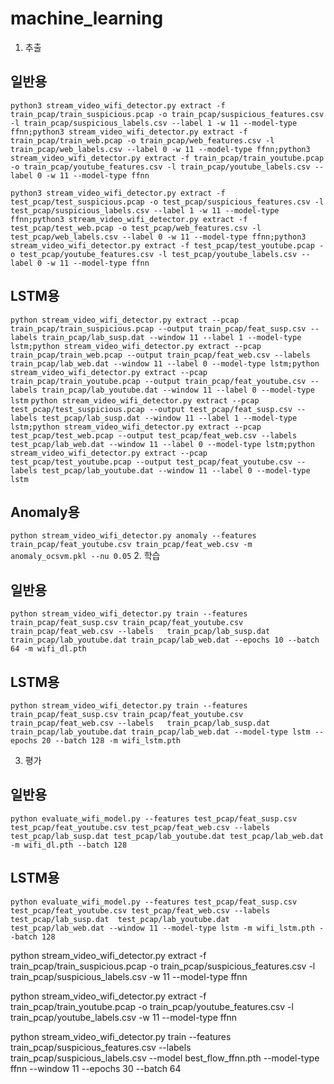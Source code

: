 # machine_learning
1. 추출
## 일반용
```
python3 stream_video_wifi_detector.py extract -f train_pcap/train_suspicious.pcap -o train_pcap/suspicious_features.csv -l train_pcap/suspicious_labels.csv --label 1 -w 11 --model-type ffnn;python3 stream_video_wifi_detector.py extract -f train_pcap/train_web.pcap -o train_pcap/web_features.csv -l train_pcap/web_labels.csv --label 0 -w 11 --model-type ffnn;python3 stream_video_wifi_detector.py extract -f train_pcap/train_youtube.pcap -o train_pcap/youtube_features.csv -l train_pcap/youtube_labels.csv --label 0 -w 11 --model-type ffnn
```
```
python3 stream_video_wifi_detector.py extract -f test_pcap/test_suspicious.pcap -o test_pcap/suspicious_features.csv -l test_pcap/suspicious_labels.csv --label 1 -w 11 --model-type ffnn;python3 stream_video_wifi_detector.py extract -f test_pcap/test_web.pcap -o test_pcap/web_features.csv -l test_pcap/web_labels.csv --label 0 -w 11 --model-type ffnn;python3 stream_video_wifi_detector.py extract -f test_pcap/test_youtube.pcap -o test_pcap/youtube_features.csv -l test_pcap/youtube_labels.csv --label 0 -w 11 --model-type ffnn
```
## LSTM용
``
python stream_video_wifi_detector.py extract --pcap train_pcap/train_suspicious.pcap --output train_pcap/feat_susp.csv --labels train_pcap/lab_susp.dat --window 11 --label 1 --model-type lstm;python stream_video_wifi_detector.py extract --pcap train_pcap/train_web.pcap --output train_pcap/feat_web.csv --labels train_pcap/lab_web.dat --window 11 --label 0 --model-type lstm;python stream_video_wifi_detector.py extract --pcap train_pcap/train_youtube.pcap --output train_pcap/feat_youtube.csv --labels train_pcap/lab_youtube.dat --window 11 --label 0 --model-type lstm
``
``
python stream_video_wifi_detector.py extract --pcap test_pcap/test_suspicious.pcap --output test_pcap/feat_susp.csv --labels test_pcap/lab_susp.dat --window 11 --label 1 --model-type lstm;python stream_video_wifi_detector.py extract --pcap test_pcap/test_web.pcap --output test_pcap/feat_web.csv --labels test_pcap/lab_web.dat --window 11 --label 0 --model-type lstm;python stream_video_wifi_detector.py extract --pcap test_pcap/test_youtube.pcap --output test_pcap/feat_youtube.csv --labels test_pcap/lab_youtube.dat --window 11 --label 0 --model-type lstm
``
## Anomaly용
``
python stream_video_wifi_detector.py anomaly --features train_pcap/feat_youtube.csv train_pcap/feat_web.csv -m anomaly_ocsvm.pkl --nu 0.05
``
2. 학습
## 일반용
``
python stream_video_wifi_detector.py train --features train_pcap/feat_susp.csv train_pcap/feat_youtube.csv train_pcap/feat_web.csv --labels   train_pcap/lab_susp.dat train_pcap/lab_youtube.dat train_pcap/lab_web.dat --epochs 10 --batch 64 -m wifi_dl.pth
``
## LSTM용
``
python stream_video_wifi_detector.py train --features train_pcap/feat_susp.csv train_pcap/feat_youtube.csv train_pcap/feat_web.csv --labels   train_pcap/lab_susp.dat train_pcap/lab_youtube.dat train_pcap/lab_web.dat --model-type lstm --epochs 20 --batch 128 -m wifi_lstm.pth
``

3. 평가
## 일반용
``
python evaluate_wifi_model.py --features test_pcap/feat_susp.csv test_pcap/feat_youtube.csv test_pcap/feat_web.csv --labels   test_pcap/lab_susp.dat test_pcap/lab_youtube.dat test_pcap/lab_web.dat -m wifi_dl.pth --batch 128
``
## LSTM용
``
python evaluate_wifi_model.py --features test_pcap/feat_susp.csv test_pcap/feat_youtube.csv test_pcap/feat_web.csv --labels   test_pcap/lab_susp.dat  test_pcap/lab_youtube.dat  test_pcap/lab_web.dat --window 11 --model-type lstm -m wifi_lstm.pth --batch 128
``


<!-- python stream_video_wifi_detector.py anomaly --features feat_youtube.csv feat_web.csv -m anomaly_ocsvm.pkl --nu 0.01


python stream_video_wifi_detector.py train --features auto_labeled_X.csv --labels auto_labeled_y.dat --window 11 --model-type lstm -m wifi_lstm_auto.pth --epochs 20

type feat_susp.csv feat_web.csv feat_youtube.csv > test_features.csv
type test_pcap/lab_susp.dat test_pcap/lab_web.dat test_pcap/lab_youtube.dat > test_pcap/lab_features.dat

Get-Content -Path feat_susp.csv,feat_web.csv,feat_youtube.csv |
  Set-Content test_features.csv
Get-Content -Path lab_susp.dat,lab_web.dat,lab_youtube.dat |
  Set-Content test_features.dat
  
python evaluate_wifi_model.py --features test_pcap/test_features.csv --labels test_pcap/test_labels.dat --window 11 --model-type lstm -m wifi_lstm_auto.pth --batch 128 -->

<!-- python extract_flow_features.py ` --pcaps train_pcap/train_suspicious.pcap train_pcap/train_youtube.pcap train_pcap/train_web.pcap ` --labels 1 0 0 ` --output train_pcap/flow_feats.csv ` --labelfile train_pcap/flow_labels.dat

python stream_video_wifi_detector.py train --features train_pcap/flow_feats.csv --labels train_pcap/flow_labels.dat --model-type ffnn -m flow_ffnn.pth --epochs 20 --batch 128

python extract_flow_features.py --pcaps train_pcap/train_suspicious.pcap train_pcap/train_youtube.pcap train_pcap/train_web.pcap --labels 1 0 0 -o train_pcap/flow_feats.csv -l train_pcap/flow_labels.dat

python extract_flow_features.py --pcaps test_pcap/test_suspicious.pcap test_pcap/test_youtube.pcap test_pcap/test_web.pcap --labels 1 0 0 -o test_pcap/flow_feats_test.csv -l test_pcap/flow_labels_test.dat

python stream_video_wifi_detector.py train --features train_pcap/flow_feats.csv --labels train_pcap/flow_labels.dat --model-type ffnn -m best_flow_ffnn.pth --epochs 30 --batch 64

python evaluate_wifi_model.py --features test_pcap/flow_feats_test.csv --labels test_pcap/flow_labels_test.dat --window 1 --model-type ffnn -m best_flow_ffnn.pth --batch 64 -->

python stream_video_wifi_detector.py extract -f train_pcap/train_suspicious.pcap -o train_pcap/suspicious_features.csv -l train_pcap/suspicious_labels.csv -w 11 --model-type ffnn

python stream_video_wifi_detector.py extract -f train_pcap/train_youtube.pcap -o train_pcap/youtube_features.csv -l train_pcap/youtube_labels.csv -w 11 --model-type ffnn


python stream_video_wifi_detector.py train --features train_pcap/suspicious_features.csv --labels train_pcap/suspicious_labels.csv --model best_flow_ffnn.pth --model-type ffnn --window 11 --epochs 30 --batch 64